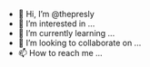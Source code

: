- 👋 Hi, I’m @thepresly
- 👀 I’m interested in ...
- 🌱 I’m currently learning ...
- 💞️ I’m looking to collaborate on ...
- 📫 How to reach me ...

<!---
thepresly/thepresly is a ✨ special ✨ repository because its `README.md` (this file) appears on your GitHub profile.
You can click the Preview link to take a look at your changes.
--->
